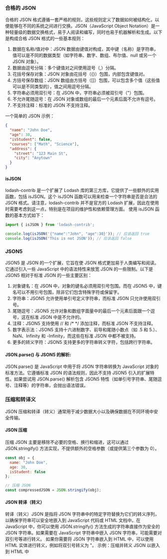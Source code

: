 
### 合格的 JSON 
合格的 JSON 格式遵循一套严格的规则，这些规则定义了数据如何被结构化，以便能够在不同的系统之间进行交换。JSON（JavaScript Object Notation）是一种轻量级的数据交换格式，易于人阅读和编写，同时也易于机器解析和生成。以下是构成合格 JSON 格式的一些基本规则：

1. 数据在名称/值对中：JSON 数据由键值对构成，其中键（名称）是字符串，值可以是不同的数据类型（如字符串、数字、数组、布尔值、null 或另一个 JSON 对象）。
2. 数据由逗号分隔：多个键值对之间使用逗号（,）分隔。
3. 花括号保存对象：JSON 对象由花括号（{}）包围，内部包含键值对。
4. 方括号保存数组：JSON 数组由方括号（[]）包围，可以包含多个值（这些值可以是不同类型的），值之间用逗号分隔。
5. 字符串必须用双引号：在 JSON 中，字符串必须被双引号（"）包围。
6. 不允许尾随逗号：在 JSON 对象或数组的最后一个元素后面不允许有逗号。
7. 不支持注释：标准的 JSON 不支持注释。

一个简单的 JSON 示例：

``` json
{
  "name": "John Doe",
  "age": 30,
  "isStudent": false,
  "courses": ["Math", "Science"],
  "address": {
    "street": "123 Main St",
    "city": "Anytown"
  }
}
```

#### isJSON
lodash-contrib 是一个扩展了 Lodash 库的第三方库，它提供了一些额外的实用函数，包括 isJSON。这个 isJSON 函数可以用来检查一个字符串是否是合法的 JSON 格式。请注意，lodash-contrib 并不是官方的 Lodash 扩展，因此在使用时需要考虑到这一点，特别是在项目的维护性和依赖管理方面。
使用 isJSON 函数的基本方式如下：
``` js
import { isJSON } from 'lodash-contrib';

console.log(isJSON('{"name":"John", "age":30}')); // 应该返回 true
console.log(isJSON('This is not JSON')); // 应该返回 false
```

### JSON5 

JSON5 是 JSON 的一个扩展，它旨在使 JSON 格式更加易于人类编写和阅读。它通过引入一些 JavaScript 中的语法特性来放宽 JSON 的一些限制。以下是 JSON5 相对于标准 JSON 的一些主要区别：
1. 对象键名：在 JSON 中，对象的键名必须用双引号包围。而在 JSON5 中，键名可以不用引号包围，除非它们包含特殊字符或保留字。
2. 字符串：JSON5 允许使用单引号定义字符串，而标准 JSON 只允许使用双引号。
3. 尾随逗号：JSON5 允许对象和数组字面量中的最后一个元素后面跟一个逗号，这在标准 JSON 中是不允许的。
4. 注释：JSON5 支持使用 // 和 /* */ 添加注释，而标准 JSON 不支持注释。
5. 数字表示法：JSON5 支持十六进制数字、前导和尾随小数点（如 .5 和 5.）、NaN、Infinity 和 -Infinity，而这些在标准 JSON 中都不被支持。
6. 更多的转义字符：JSON5 支持更多的字符串转义字符，包括跨行字符串。
#### JSON.parse() 与 JSON5 的解析:
JSON.parse() 是 JavaScript 中用于将 JSON 字符串转换为 JavaScript 对象的标准方法。它遵循标准 JSON 的语法规则，因此不支持 JSON5 引入的扩展特性。如果尝试用 JSON.parse() 解析包含 JSON5 特性（如单引号字符串、尾随逗号、注释等）的字符串，会抛出语法错误。

### 压缩和转译义

JSON 压缩和转译（转义）通常用于减少数据大小以及确保数据在不同环境中安全传输。
#### JSON 压缩
压缩 JSON 主要是移除不必要的空格、换行和缩进，这可以通过 JSON.stringify() 方法实现，不提供额外的空格参数（或提供第三个参数为 0）。
``` js
const obj = {
  name: "John Doe",
  age: 30,
  isStudent: false
};
```

``` js
// 压缩 JSON
const compressedJSON = JSON.stringify(obj);
```

#### JSON 转译（转义）
转译（转义）JSON 是指将 JSON 字符串中的特定字符替换为它们的转义序列，以确保字符串可以安全地嵌入到 JavaScript 代码或 HTML 文档中。在 JavaScript 中，你可以使用 JSON.stringify() 方法生成的字符串直接作为安全的 JSON 字符串。如果需要在 JavaScript 字符串中嵌入 JSON 字符串，可能需要对双引号等进行转义。
如果你需要将 JSON 字符串嵌入到 HTML 中，可以使用 HTML 实体进行转义，例如将双引号转义为 &quot;。
示例：压缩并转义 JSON 以嵌入到 HTML 中